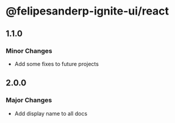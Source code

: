 # @felipesanderp-ignite-ui/react

## 1.1.0

### Minor Changes

- Add some fixes to future projects

## 2.0.0

### Major Changes

- Add display name to all docs
